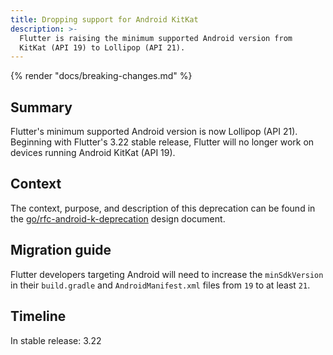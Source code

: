 ```yaml
---
title: Dropping support for Android KitKat
description: >-
  Flutter is raising the minimum supported Android version from
  KitKat (API 19) to Lollipop (API 21).
---
```


{% render "docs/breaking-changes.md" %}

## Summary

Flutter's minimum supported Android version is now Lollipop (API 21).
Beginning with Flutter's 3.22 stable release,
Flutter will no longer work on devices running Android KitKat (API 19).

## Context

The context, purpose, and description of this deprecation can be found in
the [go/rfc-android-k-deprecation][] design document.

## Migration guide

Flutter developers targeting Android will need to increase the
`minSdkVersion` in their `build.gradle` and `AndroidManifest.xml` files
from `19` to at least `21`.

## Timeline

In stable release: 3.22

[go/rfc-android-k-deprecation]: {{site.main-url}}/go/rfc-android-k-deprecation
